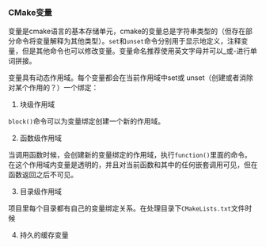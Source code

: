 ### CMake变量

变量是cmake语言的基本存储单元，cmake的变量总是字符串类型的（但存在部分命令将变量解释为其他类型）。`set`和`unset`命令分别用于显示地定义，注释变量，但是其他命令也可以修改变量。变量命名推荐使用英文字母并可以_或-进行单词拼接。

变量具有动态作用域。每个变量都会在当前作用域中set或
unset（创建或者消除对某个作用的？）一个绑定：

1. 块级作用域

`block()`命令可以为变量绑定创建一个新的作用域。

2. 函数级作用域

当调用函数时候，会创建新的变量绑定的作用域，执行`function()`里面的命令。在这个作用域内变量是透明的，并且对当前函数和其中的任何嵌套调用可见，但在函数返回之后不可见。

3. 目录级作用域

项目里每个目录都有自己的变量绑定关系。在处理目录下`CMakeLists.txt`文件时候

4. 持久的缓存变量